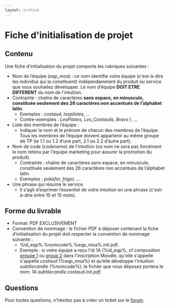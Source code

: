 ```yaml
---
layout: archive
---
```


# Fiche d'initialisation de projet

## Contenu
Une fiche d’initialisation du projet comporte les rubriques suivantes :
 - Nom de l’équipe (_eqp_moa_) : ce nom identifie votre équipe (c'est-à-dire les individus qui la constituent) indépendamment du produit ou service que vous souhaitez développer. Le nom d’équipe __DOIT ETRE DIFFERENT__ du nom de l'intuition.
  - Contrainte : chaîne de caractères __sans espace, en minuscule, constituée seulement des 26 caractères non accentués de l’alphabet latin__.
    - Exemples : _costaud, lespilotes,_ …
    - Contre-exemples : _LesPilotes, Les\_Costauds, Bravo !,_ …
  - Liste des membres de l’équipe :
    - Indiquer le nom et le prénom de chacun des membres de l’équipe. Tous les membres de l’équipe doivent appartenir au même groupe de TP (ie 1.1 ou 1.2 d’une part, 2.1 ou 2.2 d’autre part).
  - Nom de code (_codename_) de l'intuition (ce nom ne sera pas forcément le nom retenu par l'équipe marketing pour assurer la promotion du produit).
    - Contrainte : chaîne de caractères sans espace, en minuscule, constituée seulement des 26 caractères non accentués de l’alphabet latin.
    - Exemples : _pokefor, frigor,_ …
 - Une phrase qui résume le service
    - Il s’agit d’exprimer l’essentiel de votre intuition en une phrase (c'est-à-dire entre 10 et 15 mots).

## Forme du livrable
 - Format: PDF EXCLUSIVEMENT
 - Convention de nommage : le fichier PDF à déposer contenant la fiche d’initialisation du projet doit respecter la convention de nommage
suivante :
    - %id_eqp%.%nomcode%.%eqp_moa%.init.pdf.
    - Exemple : si votre équipe a reçu l'id 1A (%id_eqp%, cf composition [groupe 1](https://moodle.insa-rouen.fr/mod/choicegroup/view.php?id=27220) ou [group 2](https://moodle.insa-rouen.fr/mod/choicegroup/view.php?id=30143) dans l'inscription Moodle, qu'elle s'appelle s'appelle _costaud_ (%eqp_moa%) et qu’elle développe l'intuition _subtilecandle_ (%nomcode%), le fichier que vous déposez portera le nom: _1A.subtilecandle.costaud.init.pdf_.
    
## Questions
Pour toutes questions, n'hésitez pas à créer un ticket sur le [forum](https://moodle.insa-rouen.fr/mod/forum/view.php?id=4677).
